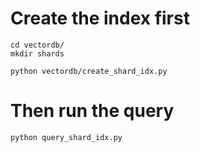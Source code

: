 # Create the index first
```
cd vectordb/
mkdir shards

python vectordb/create_shard_idx.py
```

# Then run the query
```
python query_shard_idx.py
```
